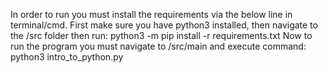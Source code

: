 In order to run you must install the requirements via the below line in terminal/cmd. 
First make sure you have python3 installed, then navigate to the /src folder then run:
    python3 -m pip install -r requirements.txt
Now to run the program you must navigate to /src/main and execute command:
    python3 intro_to_python.py
